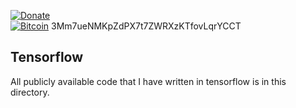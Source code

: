 [![Donate](https://img.shields.io/static/v1.svg?label=Donate&color=informational&message=PayPal)](https://www.paypal.com/cgi-bin/webscr?cmd=_s-xclick&hosted_button_id=YUV3GZF22HZQC&source=url)
 </br>
[![Bitcoin](https://img.shields.io/static/v1.svg?label=Donate&color=informational&message=Bitcoin)](https://paxful.com/?r=zGMQymwDNQW)
3Mm7ueNMKpZdPX7t7ZWRXzKTfovLqrYCCT

## Tensorflow

All publicly available code that I have written in tensorflow is in this directory.
